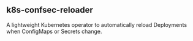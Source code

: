 ## k8s-confsec-reloader
A lightweight Kubernetes operator to automatically reload Deployments when ConfigMaps or Secrets change.
